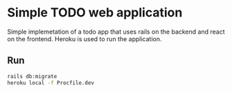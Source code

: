 # Simple TODO web application

Simple implemetation of a todo app that uses rails on the backend and react on the frontend. Heroku is used to run the application.

## Run

```sh
rails db:migrate
heroku local -f Procfile.dev
```
